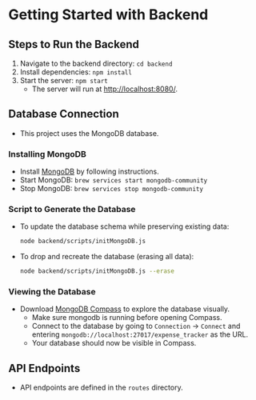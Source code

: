 # Getting Started with Backend

## Steps to Run the Backend
1. Navigate to the backend directory: `cd backend`
2. Install dependencies: `npm install`
3. Start the server: `npm start`
   - The server will run at [http://localhost:8080/](http://localhost:8080/).

## Database Connection
- This project uses the MongoDB database.

### Installing MongoDB
- Install [MongoDB](https://www.mongodb.com/docs/manual/installation/#mongodb-installation-tutorials) by following instructions.
- Start MongoDB: `brew services start mongodb-community`
- Stop MongoDB: `brew services stop mongodb-community`

### Script to Generate the Database
- To update the database schema while preserving existing data:
  ```sh
  node backend/scripts/initMongoDB.js
  ```
- To drop and recreate the database (erasing all data):
  ```sh
  node backend/scripts/initMongoDB.js --erase
  ```

### Viewing the Database
- Download [MongoDB Compass](https://www.mongodb.com/try/download/compass) to explore the database visually.
  - Make sure mongodb is running before opening Compass.
  - Connect to the database by going to `Connection` -> `Connect` and entering `mongodb://localhost:27017/expense_tracker` as the URL. 
  - Your database should now be visible in Compass.

## API Endpoints
- API endpoints are defined in the `routes` directory.
